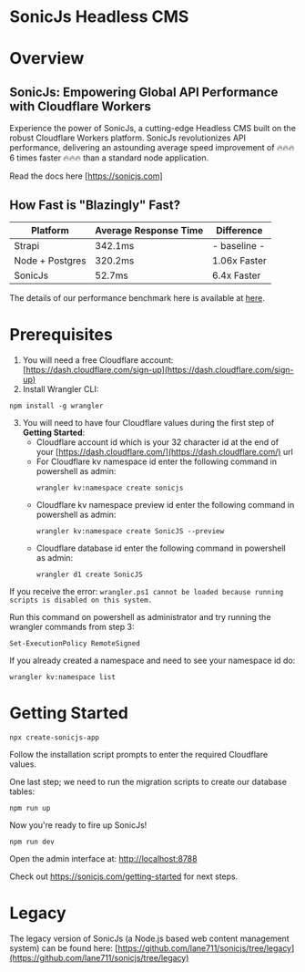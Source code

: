 # SonicJs Headless CMS

# Overview
## SonicJs: Empowering Global API Performance with Cloudflare Workers

Experience the power of SonicJs, a cutting-edge Headless CMS built on the robust Cloudflare Workers platform. SonicJs revolutionizes API performance, delivering an astounding average speed improvement of 🔥🔥🔥 6 times faster 🔥🔥🔥 than a standard node application.

Read the docs here [https://sonicjs.com]

## How Fast is "Blazingly" Fast?

| Platform      | Average Response Time | Difference |
| ----------- | ----------- | ----------- |
| Strapi      | 342.1ms       | - baseline - |
| Node + Postgres   | 320.2ms        | 1.06x Faster|
| SonicJs   | 52.7ms        | 6.4x Faster|

The details of our performance benchmark here is available at
[here](/performance-benchmarks). 

# Prerequisites
1. You will need a free Cloudflare account: [https://dash.cloudflare.com/sign-up](https://dash.cloudflare.com/sign-up)
1. Install Wrangler CLI:
```
npm install -g wrangler
```
3. You will need to have four Cloudflare values during the first step of **Getting Started**:
    * Cloudflare account id which is your 32 character id at the end of your [https://dash.cloudflare.com/](https://dash.cloudflare.com/) url
    * For Cloudflare kv namespace id enter the following command in powershell as admin: 
      ```
      wrangler kv:namespace create sonicjs
      ```
    * Cloudflare kv namespace preview id enter the following command in powershell as admin: 
      ```
      wrangler kv:namespace create SonicJS --preview
      ```
    * Cloudflare database id enter the following command in powershell as admin: 
      ```
      wrangler d1 create SonicJS
      ```
If you receive the error:
`wrangler.ps1 cannot be loaded because running scripts is disabled on this system.`

Run this command on powershell as administrator and try running the wrangler commands from step 3:
```
Set-ExecutionPolicy RemoteSigned
```
If you already created a namespace and need to see your namespace id do:
```
wrangler kv:namespace list 
```

# Getting Started
```
npx create-sonicjs-app
```

Follow the installation script prompts to enter the required Cloudflare values.

One last step; we need to run the migration scripts to create our database tables:
```
npm run up
```

Now you're ready to fire up SonicJs!
```
npm run dev
```

Open the admin interface at:
[http://localhost:8788](http://localhost:8788)

Check out https://sonicjs.com/getting-started for next steps.

# Legacy
The legacy version of SonicJs (a Node.js based web content management system) can be found here:
[https://github.com/lane711/sonicjs/tree/legacy](https://github.com/lane711/sonicjs/tree/legacy)
